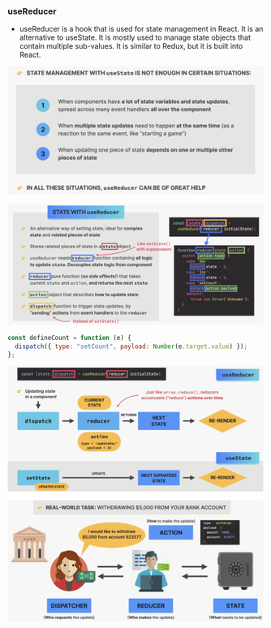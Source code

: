 ### useReducer

- useReducer is a hook that is used for state management in React. It is an alternative to useState. It is mostly used to manage state objects that contain multiple sub-values. It is similar to Redux, but it is built into React.

![](./images/why-usereducer.png)

![](./images/usereducer1.png)

```js
const defineCount = function (e) {
  dispatch({ type: "setCount", payload: Number(e.target.value) });
};
```

![](./images/usereducer2.png)

![](./images/usereducer3.png)
